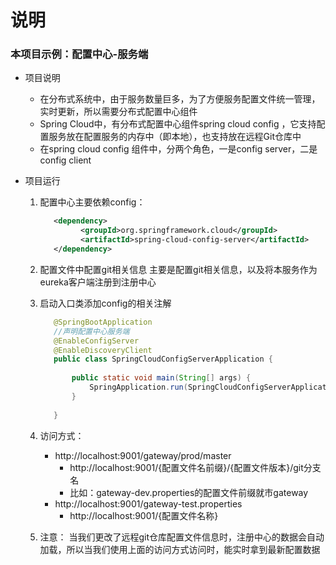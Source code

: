  # 说明
 
 ### 本项目示例：配置中心-服务端
 
 * 项目说明
    - 在分布式系统中，由于服务数量巨多，为了方便服务配置文件统一管理，实时更新，所以需要分布式配置中心组件
    - Spring Cloud中，有分布式配置中心组件spring cloud config ，它支持配置服务放在配置服务的内存中（即本地），也支持放在远程Git仓库中
    - 在spring cloud config 组件中，分两个角色，一是config server，二是config client
 
 
 * 项目运行
    1. 配置中心主要依赖config：
       ```xml
          <dependency>
                <groupId>org.springframework.cloud</groupId>
                <artifactId>spring-cloud-config-server</artifactId>
          </dependency>
       ```
    2. 配置文件中配置git相关信息
        主要是配置git相关信息，以及将本服务作为eureka客户端注册到注册中心
    
    3. 启动入口类添加config的相关注解
        ```java
           @SpringBootApplication
           //声明配置中心服务端
           @EnableConfigServer
           @EnableDiscoveryClient
           public class SpringCloudConfigServerApplication {
           
               public static void main(String[] args) {
                   SpringApplication.run(SpringCloudConfigServerApplication.class, args);
               }
           
           }
        ```
    
    4. 访问方式：
       - http://localhost:9001/gateway/prod/master
          - http://localhost:9001/{配置文件名前缀}/{配置文件版本}/git分支名
          - 比如：gateway-dev.properties的配置文件前缀就市gateway
       - http://localhost:9001/gateway-test.properties
          - http://localhost:9001/{配置文件名称}
    5. 注意：
        当我们更改了远程git仓库配置文件信息时，注册中心的数据会自动加载，所以当我们使用上面的访问方式访问时，能实时拿到最新配置数据
